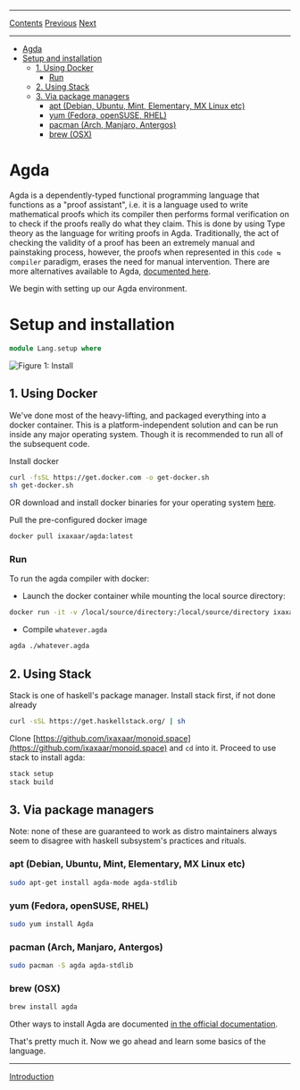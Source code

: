 ****
[Contents](contents.html)
[Previous](contents.html)
[Next](Lang.intro.html)

<!-- START doctoc generated TOC please keep comment here to allow auto update -->
<!-- DON'T EDIT THIS SECTION, INSTEAD RE-RUN doctoc TO UPDATE -->
****

- [Agda](#agda)
- [Setup and installation](#setup-and-installation)
  - [1. Using Docker](#1-using-docker)
    - [Run](#run)
  - [2. Using Stack](#2-using-stack)
  - [3. Via package managers](#3-via-package-managers)
    - [apt (Debian, Ubuntu, Mint, Elementary, MX Linux etc)](#apt-debian-ubuntu-mint-elementary-mx-linux-etc)
    - [yum (Fedora, openSUSE, RHEL)](#yum-fedora-opensuse-rhel)
    - [pacman (Arch, Manjaro, Antergos)](#pacman-arch-manjaro-antergos)
    - [brew (OSX)](#brew-osx)

<!-- END doctoc generated TOC please keep comment here to allow auto update -->

# Agda

Agda is a dependently-typed functional programming language that functions as a "proof assistant", i.e. it is a language used to write mathematical proofs which its compiler then performs formal verification on to check if the proofs really do what they claim. This is done by using Type theory as the language for writing proofs in Agda. Traditionally, the act of checking the validity of a proof has been an extremely manual and painstaking process, however, the proofs when represented in this `code ⇆ compiler` paradigm, erases the need for manual intervention. There are more alternatives available to Agda, [documented here](https://en.wikipedia.org/wiki/Proof_assistant#Comparison_of_systems).

We begin with setting up our Agda environment.

# Setup and installation

```agda
module Lang.setup where
```

![Figure 1: Install](./install.png)

## 1. Using Docker

We've done most of the heavy-lifting, and packaged everything into a docker container. This is a platform-independent solution and can be run inside any major operating system. Though it is recommended to run all of the subsequent code.

Install docker

```bash
curl -fsSL https://get.docker.com -o get-docker.sh
sh get-docker.sh
```

OR download and install docker binaries for your operating system [here](https://github.com/docker/engine/releases).

Pull the pre-configured docker image

```bash
docker pull ixaxaar/agda:latest
```

### Run

To run the agda compiler with docker:

- Launch the docker container while mounting the local source directory:

```bash
docker run -it -v /local/source/directory:/local/source/directory ixaxaar/agda bash
```

- Compile `whatever.agda`

```bash
agda ./whatever.agda
```


## 2. Using Stack

Stack is one of haskell's package manager. Install stack first, if not done already

```bash
curl -sSL https://get.haskellstack.org/ | sh
```

Clone [https://github.com/ixaxaar/monoid.space](https://github.com/ixaxaar/monoid.space) and `cd` into it. Proceed to use stack to install agda:

```bash
stack setup
stack build
```

## 3. Via package managers

Note: none of these are guaranteed to work as distro maintainers always seem to disagree with haskell subsystem's practices and rituals.

### apt (Debian, Ubuntu, Mint, Elementary, MX Linux etc)

```bash
sudo apt-get install agda-mode agda-stdlib
```

### yum (Fedora, openSUSE, RHEL)

```bash
sudo yum install Agda
```

### pacman (Arch, Manjaro, Antergos)

```bash
sudo pacman -S agda agda-stdlib
```

### brew (OSX)

```bash
brew install agda
```

Other ways to install Agda are documented [in the official documentation](https://agda.readthedocs.io/en/v2.5.4/getting-started/installation.html).

That's pretty much it. Now we go ahead and learn some basics of the language.

****
[Introduction](./Lang.languageIntro.html)
